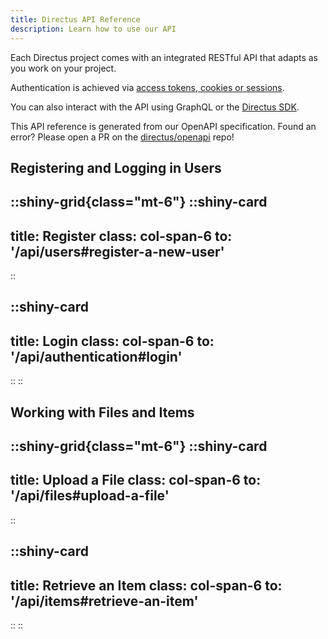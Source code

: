 ```yaml
---
title: Directus API Reference
description: Learn how to use our API
---
```


Each Directus project comes with an integrated RESTful API that adapts as you work on your project.

Authentication is achieved via [access tokens, cookies or sessions](/guides/auth/tokens-cookies).

You can also interact with the API using GraphQL or the [Directus SDK](/guides/connect/sdk).

This API reference is generated from our OpenAPI specification. Found an error? Please open a PR on the [directus/openapi](https://github.com/directus/openapi) repo!

## Registering and Logging in Users

::shiny-grid{class="mt-6"}
  ::shiny-card
  ---
  title: Register
  class: col-span-6
  to: '/api/users#register-a-new-user'
  ---
  ::
  
  ::shiny-card
  ---
  title: Login
  class: col-span-6
  to: '/api/authentication#login'
  ---
  ::
::

## Working with Files and Items

::shiny-grid{class="mt-6"}
  ::shiny-card
  ---
  title: Upload a File
  class: col-span-6
  to: '/api/files#upload-a-file'
  ---
  ::

  ::shiny-card
  ---
  title: Retrieve an Item
  class: col-span-6
  to: '/api/items#retrieve-an-item'
  ---
  ::
::
